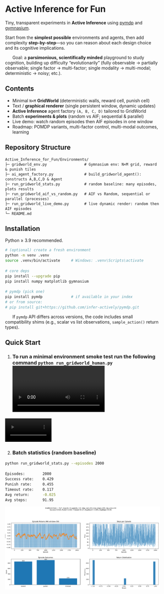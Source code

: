 # Active Inference for Fun

Tiny, transparent experiments in **Active Inference** using [pymdp](https://github.com/infer-actively/pymdp?utm_source=chatgpt.com) and [gymnasium](https://gymnasium.farama.org/).

Start from the **simplest possible** environments and agents, then add complexity **step-by-step**—so you can reason about each design choice and its cognitive implications.

&nbsp;&nbsp;&nbsp;&nbsp;&nbsp;&nbsp;Goal: a **parsimonious, scientifically minded** playground to study cognition, building up difficulty “evolutionarily” (fully observable → partially observable; single factor → multi-factor; single modality → multi-modal; deterministic → noisy; etc.).

## Contents

- Minimal `N×M` **GridWorld** (deterministic walls, reward cell, punish cell)
- Text / **graphical renderer** (single persistent window, dynamic updates)
- **Active Inference** agent factory `(A, B, C, D)` tailored to GridWorld
- Batch **experiments & plots** (random vs AIF; sequential & parallel)
- Live demo: watch random episodes then AIF episodes in one window
- Roadmap: POMDP variants, multi-factor control, multi-modal outcomes, learning

## Repository Structure

```
Active_Inference_for_Fun/Environments/
├─ gridworld_env.py                 # Gymnasium env: N×M grid, reward & punish tiles
├─ ai_agent_factory.py              # build_gridworld_agent(): constructs A,B,C,D & Agent
├─ run_gridworld_stats.py           # random baseline: many episodes, plots results
├─ run_gridworld_aif_vs_random.py   # AIF vs Random, sequential or parallel (processes)
├─ run_gridworld_live_demo.py       # live dynamic render: random then AIF episodes
└─ README.md
```

## Installation

Python ≥ 3.9 recommended.

```bash
# (optional) create a fresh environment
python -m venv .venv
source .venv/bin/activate     # Windows: .venv\Scripts\activate

# core deps
pip install --upgrade pip
pip install numpy matplotlib gymnasium

# pymdp (pick one)
pip install pymdp             # if available in your index
# or from source:
# pip install git+https://github.com/infer-actively/pymdp.git
```

&nbsp;&nbsp;&nbsp;&nbsp;&nbsp;&nbsp;If `pymdp` API differs across versions, the code includes small compatibility shims (e.g., scalar vs list observations, `sample_action()` return types).

## Quick Start

1. ### To run a minimal environment smoke test run the following command `python run_gridworld_human.py` ![](run_gridworld_human.mp4)

<video src="https://github.com/user-attachments/assets/c61f2118-13a9-4ffa-a31b-eabc1de233f9" 
       width="30%" 
       loop>
</video>

2. ### Batch statistics (random baseline)

```bash
python run_gridworld_stats.py --episodes 2000

Episodes:        2000
Success rate:    0.429
Punish rate:     0.455
Timeout rate:    0.117
Avg return:      -0.025
Avg steps:       91.95
```
![run_gridworld_stats](run_gridworld_stats.png)





